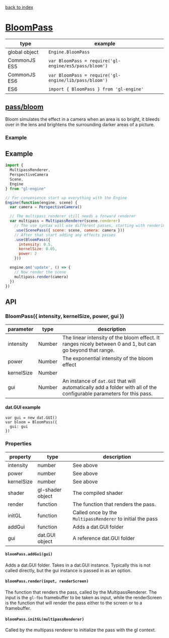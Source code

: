 [back to index](./)
# [BloomPass](https://github.com/gl-engine/gl-engine/tree/master/lib/pass/bloom)

| type          | example |
| ------------- | --------------------------------------------------------------------- |
| global object | `Engine.BloomPass`                              |
| CommonJS ES5  | `var BloomPass = require('gl-engine/es5/pass/bloom')` |
| CommonJS ES6  | `var BloomPass = require('gl-engine/lib/pass/bloom')` |
| ES6           | `import { BloomPass } from 'gl-engine'`                       |

## [pass/bloom](https://github.com/gl-engine/gl-engine/tree/master/lib/pass/bloom)

Bloom simulates the effect in a camera when an area is so bright, it bleeds over in the lens and brightens the surrounding darker areas of a picture.

### Example

## Example

```js
import {
  MultipassRenderer,
  PerspectiveCamera
  Scene,
  Engine
} from "gl-engine"

// For convenience start up everything with the Engine
Engine(function(engine, scene) {
  var camera = PerspectiveCamera()

  // The multipass renderer still needs a forward renderer
  var multipass = MultipassRenderer(scene.renderer)
    // The use syntax will use different passes, starting with rendering the scene
    .use(ScenePass({ scene: scene, camera: camera }))
    // After that start adding any effects passes
    .use(BloomPass({
      intensity: 0.5,
      kernelSize: 0.05,
      power: 2
    }))

  engine.on('update', () => {
    // Now render the scene
    multipass.render(camera)
  })
})
```

## API

### BloomPass({ intensity, kernelSize, power, gui })

| parameter  | type   | description |
| ---------- | ------ | ----------- |
| intensity  | Number | The linear intensity of the bloom effect. It ranges nicely between 0 and 1, but can go beyond that range. |
| power      | Number | The exponential intensity of the bloom effect |
| kernelSize | Number |
| gui        | Number | An instance of `dat.GUI` that will automatically add a folder with all of the configurable parameters for this pass. |

#### dat.GUI example

```
var gui = new dat.GUI()
var bloom = BloomPass({
  gui: gui
})
```

### Properties

| property   | type             | description |
| ---------- | ---------------- | ---------   |
| intensity  | number           | See above   |
| power      | number           | See above   |
| kernelSize | number           | See above   |
| shader     | gl-shader object | The compiled shader |
| render     | function         | The function that renders the pass. |
| initGL     | function         | Called once by the `MultipassRenderer` to initial the pass |
| addGui     | function         | Adds a dat.GUI folder |
| gui        | dat.GUI object   | A reference dat.GUI folder |

#### `bloomPass.addGui(gui)`

Adds a dat.GUI folder. Takes in a dat.GUI instance. Typically this is not called directly, but the gui instance is passed in as an option.

#### `bloomPass.render(input, renderScreen)`

The function that renders the pass, called by the MultipassRenderer. The input is the `gl-fbo` framebuffer to be taken as input, while the renderScreen is the function that will render the pass either to the screen or to a framebuffer.

#### `bloomPass.initGL(multipassRenderer)`

Called by the multipass renderer to initialize the pass with the gl context.
